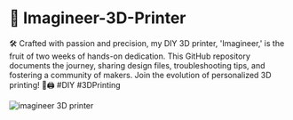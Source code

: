 # 📝 Imagineer-3D-Printer
🛠️ Crafted with passion and precision, my DIY 3D printer, 'Imagineer,' is the fruit of two weeks of hands-on dedication. This GitHub repository documents the journey, sharing design files, troubleshooting tips, and fostering a community of makers. Join the evolution of personalized 3D printing! 🚀🖨️ #DIY #3DPrinting

![imagineer 3D printer](https://github.com/maduwanthasl/Imagineer-3D-Printer/assets/107339150/b47699f4-4fca-4bb5-8d38-dccf35bf986f)
